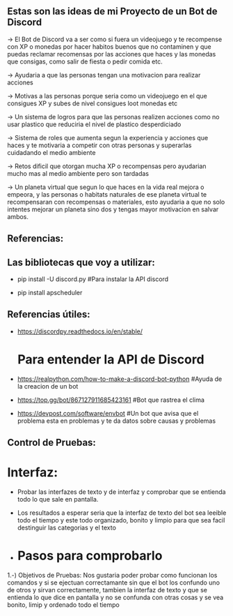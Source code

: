 ## Estas son las ideas de mi Proyecto de un Bot de Discord
-> El Bot de Discord va a ser como si fuera un videojuego y te recompense con XP o monedas por hacer habitos buenos que no contaminen y que puedas reclamar recomensas por las acciones que haces y las monedas que consigas, como salir de fiesta o pedir comida etc.

-> Ayudaria a que las personas tengan una motivacion para realizar acciones

-> Motivas a las personas porque seria como un videojuego en el que consigues XP y subes de nivel consigues loot monedas etc

-> Un sistema de logros para que las personas realizen acciones como no usar plastico que reduciria el nivel de plastico desperdiciado

-> Sistema de roles que aumenta segun la experiencia y acciones que haces y te motivaria a competir con otras personas y superarlas cuidadando el medio ambiente

-> Retos dificil que otorgan mucha XP o recompensas pero ayudarian mucho mas al medio ambiente pero son tardadas

-> Un planeta virtual que segun lo que haces en la vida real mejora o empeora, y las personas o habitats naturales de ese planeta virtual te 
recompensaran con recompensas o materiales, esto ayudaria a que no solo intentes mejorar un planeta sino dos y tengas mayor motivacion en salvar ambos.




## Referencias:
## Las bibliotecas que voy a utilizar:

- pip install -U discord.py #Para instalar la API discord
  
- pip install apscheduler

## Referencias útiles:

- https://discordpy.readthedocs.io/en/stable/ 
  # Para entender la API de Discord

- https://realpython.com/how-to-make-a-discord-bot-python
  #Ayuda de la creacion de un bot

- https://top.gg/bot/867127911685423161
  #Bot que rastrea el clima

- https://devpost.com/software/envbot
  #Un bot que avisa que el problema esta en problemas y te da datos sobre causas y problemas


## Control de Pruebas:

# Interfaz:
- Probar las interfazes de texto y de interfaz y comprobar que se entienda todo lo que sale en pantalla.

- Los resultados a esperar seria que la interfaz de texto del bot sea leeible todo el tiempo y este todo organizado, bonito y limpio       para que sea facil destinguir las categorias y el texto
- 
  # Pasos para comprobarlo



1.-) Objetivos de Pruebas: Nos gustaria poder probar como funcionan los comandos y si se ejectuan correctamante sin que el bot los confundo uno de otros y sirvan correctamente, tambien la interfaz de texto y que se entienda lo que dice en pantalla y no se confunda con otras cosas y se vea bonito, limip y ordenado todo el tiempo
